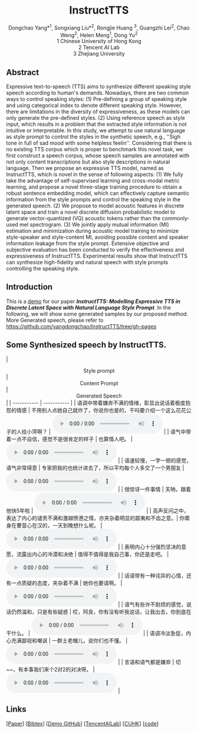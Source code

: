 # <center> InstructTTS </center>

<center> Dongchao Yang*<sup>1</sup>, Songxiang Liu*<sup>2</sup>, Rongjie Huang <sup>3</sup>, Guangzhi Lei<sup>2</sup>, Chao Weng<sup>2</sup>, Helen Meng<sup>1</sup>, Dong Yu<sup>2</sup></center> 
 
<center> 1 Chinese University of Hong Kong </center>
<center> 2 Tencent AI Lab</center>
<center> 3 Zhejiang University</center>

## Abstract
Expressive text-to-speech (TTS) aims to synthesize different speaking style speech according to human's demands. Nowadays, there are two common ways to control speaking styles: (1) Pre-defining a group of speaking style and using categorical index to denote different speaking style. However, there are limitations in the diversity of expressiveness, as these models can only generate the pre-defined styles. (2) Using reference speech as style input, which results in a problem that the extracted style information is not intuitive or interpretable.
In this study, we attempt to use natural language as style prompt to control the styles in the synthetic speech, e.g., ''Sigh tone in full of sad mood with some helpless feelin''.
Considering that there is no existing TTS corpus which is proper to benchmark this novel task, we first construct a speech corpus, whose speech samples are annotated with not only content transcriptions but also style descriptions in natural language.
Then we propose an expressive TTS model, named as InstructTTS, which is novel in the sense of following aspects:
(1) We fully take the advantage of self-supervised learning and cross-modal metric learning, and propose a novel three-stage training procedure to obtain a robust sentence embedding model, which can effectively capture semantic information from the style prompts and control the speaking style in the generated speech.
(2) We propose to model acoustic features in discrete latent space and train a novel discrete diffusion probabilistic model to generate vector-quantized (VQ) acoustic tokens rather than the commonly-used mel spectrogram. 
(3) We jointly apply mutual information (MI) estimation and minimization during acoustic model training to minimize style-speaker and style-content MI, avoiding possible content and speaker information leakage from the style prompt.
Extensive objective and subjective evaluation has been conducted to verify the effectiveness and expressiveness of InstructTTS. Experimental results show that InstructTTS can synthesize high-fidelity and natural speech with style prompts controlling the speaking style.

## Introduction
This is a [demo](http://dongchaoyang.top/InstructTTS//) for our paper **_InstructTTS: Modelling Expressive TTS in Discrete Latent Space with Natural Language Style Prompt_**. In the following, we will show some generated samples by our proposed method. More Generated speech, please refer to https://github.com/yangdongchao/InstructTTS/tree/gh-pages


## Some Synthesized speech by InstructTTS.

| <center> Style prompt </center> | <center> Content Prompt </center> | <center> Generated Speech </center>|
| -----------     |  -----------     |
| 语调中带着嫌弃不满的情绪，彰显出说话着极度抱怨的情感 | 不用别人点她自己就炸了，你说你也是的，干吗要介绍一个这么花花公子的人给小萍啊？ | <audio src="InstructTTS_mel/tx_emulate_00_102_0003_000034.wav" controls preload></audio> |
| 语气中带着一点不自信，感觉不是很肯定的样子 | 也算情人吧。 | <audio src="InstructTTS_mel/tx_emulate_00_103_0001_000037.wav" controls preload></audio> |
| 语速较慢，一字一顿的感觉，语气非常得意 | 专家把我的也统计进去了，所以平均每个人多交了一个男朋友 | <audio src="InstructTTS_mel/tx_emulate_00_114_0002_000002.wav" controls preload></audio> |
| 很惊讶一件事情 | 天呐，跟着他快5年啦 | <audio src="InstructTTS_mel/tx_emotion_00309000228.wav" controls preload></audio> |
| 高声反问之中，表达了内心的谴责不满和激越愤懑之情，亦夹杂着明显的鄙夷和不齿之意。| 你甭身在曹营心在汉的，一天到晚想什么呢。 | <audio src="InstructTTS_mel/tx_emulate_02_242_0002_000071.wav" controls preload></audio> |
| 表明内心十分强烈坚决的意愿，流露出内心的冷漠和决绝 | 值得不值得是我自己事，你还是走吧。 | <audio src="InstructTTS_mel/tx_xiao_0100105000370.wav" controls preload></audio> |
| 话语带有一种诧异的心情，还有一点质疑的态度，夹杂着不满 | 她你也要请啊。 | <audio src="InstructTTS_mel/tx_emulate_02_255_0001_000067.wav" controls preload></audio> |
| 语气有些许不耐烦的感觉，说话仍然温和，只是有些疑惑 | 哎，阿良，你有没有听我说话，让我出去，你到底在干什么。 | <audio src="InstructTTS_mel/tx_xiao_0200106000561.wav" controls preload></audio> |
| 语调冷淡急促，内心充满鄙视和嘲讽 | 一群土老帽儿，说你们也不懂。 | <audio src="InstructTTS_mel/tx_emulate_02_256_0006_000059.wav" controls preload></audio> |
| 言语和语气都是嫌弃 | 切~~，有本事我们来个2对2的对决呀。 | <audio src="InstructTTS_mel/tx_emotion_00304000102.wav" controls preload></audio> |

## Links

[[Paper]()] [[Bibtex]()] [[Demo GitHub](http://dongchaoyang.top/PromptLM-TTS)] [[TencentAILab](https://ai.tencent.com/ailab/zh/index)] [[CUHK]()] [[code]()]

